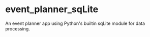 # event_planner_sqLite
An event planner app using Python's builtin sqLite module for data processing. 
